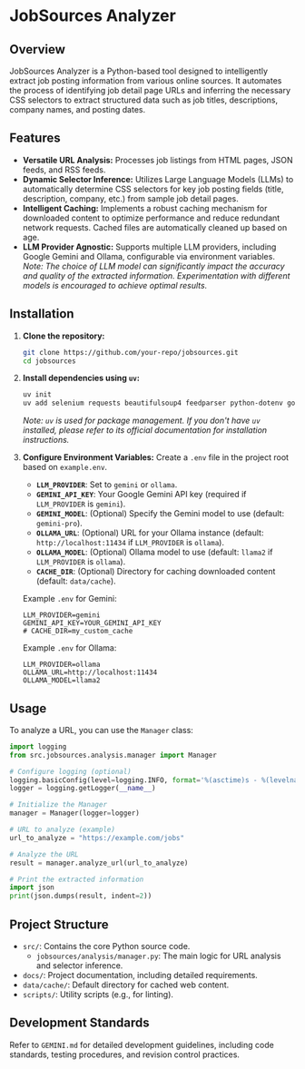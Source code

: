 # JobSources Analyzer

## Overview

JobSources Analyzer is a Python-based tool designed to intelligently extract job posting information from various online sources. It automates the process of identifying job detail page URLs and inferring the necessary CSS selectors to extract structured data such as job titles, descriptions, company names, and posting dates.

## Features

*   **Versatile URL Analysis:** Processes job listings from HTML pages, JSON feeds, and RSS feeds.
*   **Dynamic Selector Inference:** Utilizes Large Language Models (LLMs) to automatically determine CSS selectors for key job posting fields (title, description, company, etc.) from sample job detail pages.
*   **Intelligent Caching:** Implements a robust caching mechanism for downloaded content to optimize performance and reduce redundant network requests. Cached files are automatically cleaned up based on age.
*   **LLM Provider Agnostic:** Supports multiple LLM providers, including Google Gemini and Ollama, configurable via environment variables.
    *Note: The choice of LLM model can significantly impact the accuracy and quality of the extracted information. Experimentation with different models is encouraged to achieve optimal results.*

## Installation

1.  **Clone the repository:**
    ```bash
    git clone https://github.com/your-repo/jobsources.git
    cd jobsources
    ```

2.  **Install dependencies using `uv`:**
    ```bash
    uv init
    uv add selenium requests beautifulsoup4 feedparser python-dotenv google-generativeai
    ```
    *Note: `uv` is used for package management. If you don't have `uv` installed, please refer to its official documentation for installation instructions.*

3.  **Configure Environment Variables:**
    Create a `.env` file in the project root based on `example.env`.
    
    *   **`LLM_PROVIDER`**: Set to `gemini` or `ollama`.
    *   **`GEMINI_API_KEY`**: Your Google Gemini API key (required if `LLM_PROVIDER` is `gemini`).
    *   **`GEMINI_MODEL`**: (Optional) Specify the Gemini model to use (default: `gemini-pro`).
    *   **`OLLAMA_URL`**: (Optional) URL for your Ollama instance (default: `http://localhost:11434` if `LLM_PROVIDER` is `ollama`).
    *   **`OLLAMA_MODEL`**: (Optional) Ollama model to use (default: `llama2` if `LLM_PROVIDER` is `ollama`).
    *   **`CACHE_DIR`**: (Optional) Directory for caching downloaded content (default: `data/cache`).

    Example `.env` for Gemini:
    ```
    LLM_PROVIDER=gemini
    GEMINI_API_KEY=YOUR_GEMINI_API_KEY
    # CACHE_DIR=my_custom_cache
    ```

    Example `.env` for Ollama:
    ```
    LLM_PROVIDER=ollama
    OLLAMA_URL=http://localhost:11434
    OLLAMA_MODEL=llama2
    ```

## Usage

To analyze a URL, you can use the `Manager` class:

```python
import logging
from src.jobsources.analysis.manager import Manager

# Configure logging (optional)
logging.basicConfig(level=logging.INFO, format='%(asctime)s - %(levelname)s - %(message)s')
logger = logging.getLogger(__name__)

# Initialize the Manager
manager = Manager(logger=logger)

# URL to analyze (example)
url_to_analyze = "https://example.com/jobs"

# Analyze the URL
result = manager.analyze_url(url_to_analyze)

# Print the extracted information
import json
print(json.dumps(result, indent=2))
```

## Project Structure

*   `src/`: Contains the core Python source code.
    *   `jobsources/analysis/manager.py`: The main logic for URL analysis and selector inference.
*   `docs/`: Project documentation, including detailed requirements.
*   `data/cache/`: Default directory for cached web content.
*   `scripts/`: Utility scripts (e.g., for linting).

## Development Standards

Refer to `GEMINI.md` for detailed development guidelines, including code standards, testing procedures, and revision control practices.
